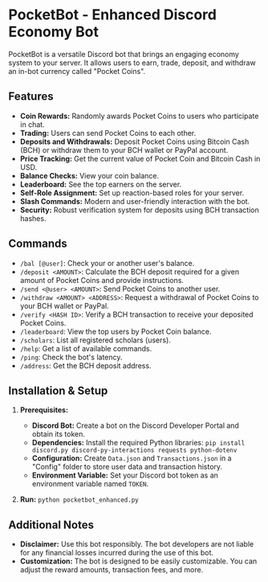 # PocketBot - Enhanced Discord Economy Bot

PocketBot is a versatile Discord bot that brings an engaging economy system to your server. It allows users to earn, trade, deposit, and withdraw an in-bot currency called "Pocket Coins". 

## Features

- **Coin Rewards:** Randomly awards Pocket Coins to users who participate in chat.
- **Trading:**  Users can send Pocket Coins to each other.
- **Deposits and Withdrawals:**  Deposit Pocket Coins using Bitcoin Cash (BCH) or withdraw them to your BCH wallet or PayPal account.
- **Price Tracking:** Get the current value of Pocket Coin and Bitcoin Cash in USD.
- **Balance Checks:** View your coin balance.
- **Leaderboard:**  See the top earners on the server.
- **Self-Role Assignment:** Set up reaction-based roles for your server.
- **Slash Commands:** Modern and user-friendly interaction with the bot.
- **Security:** Robust verification system for deposits using BCH transaction hashes.

## Commands

- `/bal [@user]`: Check your or another user's balance.
- `/deposit <AMOUNT>`: Calculate the BCH deposit required for a given amount of Pocket Coins and provide instructions.
- `/send <@user> <AMOUNT>`: Send Pocket Coins to another user.
- `/withdraw <AMOUNT> <ADDRESS>`: Request a withdrawal of Pocket Coins to your BCH wallet or PayPal.
- `/verify <HASH ID>`: Verify a BCH transaction to receive your deposited Pocket Coins.
- `/leaderboard`: View the top users by Pocket Coin balance.
- `/scholars`: List all registered scholars (users).
- `/help`: Get a list of available commands.
- `/ping`: Check the bot's latency.
- `/address`: Get the BCH deposit address.

## Installation & Setup

1. **Prerequisites:**
   - **Discord Bot:** Create a bot on the Discord Developer Portal and obtain its token.
   - **Dependencies:** Install the required Python libraries: `pip install discord.py discord-py-interactions requests python-dotenv` 
   - **Configuration:** Create `Data.json` and `Transactions.json` in a "Config" folder to store user data and transaction history.
   - **Environment Variable:** Set your Discord bot token as an environment variable named `TOKEN`.

2. **Run:** `python pocketbot_enhanced.py`

## Additional Notes

* **Disclaimer:** Use this bot responsibly. The bot developers are not liable for any financial losses incurred during the use of this bot.
* **Customization:** The bot is designed to be easily customizable. You can adjust the reward amounts, transaction fees, and more.


